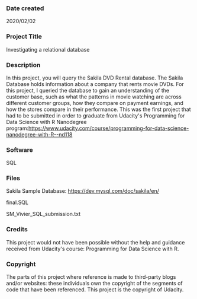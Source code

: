 ### Date created
2020/02/02

### Project Title
Investigating a relational database

### Description
In this project, you will query the Sakila DVD Rental database. The Sakila Database holds information about a company that rents movie DVDs. For this project, I queried the database to gain an understanding of the customer base, such as what the patterns in movie watching are across different customer groups, how they compare on payment earnings, and how the stores compare in their performance. This was the first project that had to be submitted in order to graduate from Udacity's Programming for Data Science with R Nanodegree program:https://www.udacity.com/course/programming-for-data-science-nanodegree-with-R--nd118

### Software
SQL

### Files
Sakila Sample Database: https://dev.mysql.com/doc/sakila/en/

final.SQL

SM_Vivier_SQL_submission.txt

### Credits
This project would not have been possible without the help and guidance received from Udacity's course: Programming for Data Science with R.

### Copyright
The parts of this project where reference is made to third-party blogs and/or websites: these individuals own the copyright of the segments of code that have been referenced. This project is the copyright of Udacity.
